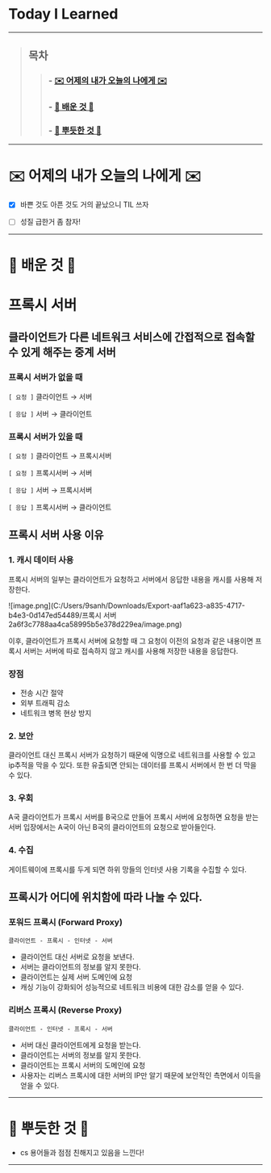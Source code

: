 

# Today I Learned

---

> ## 목차
>
> > ###  - [✉️ 어제의 내가 오늘의 나에게 ✉️](#%EF%B8%8F-%EC%96%B4%EC%A0%9C%EC%9D%98-%EB%82%B4%EA%B0%80-%EC%98%A4%EB%8A%98%EC%9D%98-%EB%82%98%EC%97%90%EA%B2%8C-%EF%B8%8F)
> >
> > ###  - [🧐 배운 것 🧐](#-%EB%B0%B0%EC%9A%B4-%EA%B2%83-)
> >
> > ###  - [🥰 뿌듯한 것 🥰](#-%EB%BF%8C%EB%93%AF%ED%95%9C-%EA%B2%83-)
> >

---

# ✉️ 어제의 내가 오늘의 나에게 ✉️

- [x] 바쁜 것도 아픈 것도 거의 끝났으니 TIL 쓰자
- [ ] 성질 급한거 좀 참자!



---

# 🧐 배운 것 🧐

# 프록시 서버

## 클라이언트가 다른 네트워크 서비스에 **간접**적으로 접속할 수 있게 해주는 중계 서버

### 프록시 서버가 없을 때

`[ 요청 ]` 클라이언트 → 서버

`[ 응답 ]` 서버 → 클라이언트

### 프록시 서버가 있을 때

`[ 요청 ]` 클라이언트 → 프록시서버

`[ 요청 ]` 프록시서버 → 서버

`[ 응답 ]` 서버 → 프록시서버

`[ 응답 ]` 프록시서버 → 클라이언트



## 프록시 서버 사용 이유

### 1. 캐시 데이터 사용

프록시 서버의 일부는 클라이언트가 요청하고 서버에서 응답한 내용을 캐시를 사용해 저장한다.

![image.png](C:/Users/9sanh/Downloads/Export-aaf1a623-a835-4717-b4e3-0d147ed54489/프록시 서버 2a6f3c7788aa4ca58995b5e378d229ea/image.png)

이후, 클라이언트가 프록시 서버에 요청할 때 그 요청이 이전의 요청과 같은 내용이면 프록시 서버는 서버에 따로 접속하지 않고 캐시를 사용해 저장한 내용을 응답한다.

### 장점

- 전송 시간 절약
- 외부 트래픽 감소
- 네트워크 병목 현상 방지

### 2. 보안

클라이언트 대신 프록시 서버가 요청하기 때문에 익명으로 네트워크를 사용할 수 있고 ip추적을 막을 수 있다. 또한 유출되면 안되는 데이터를 프록시 서버에서 한 번 더 막을 수 있다.

### 3. 우회

A국 클라이언트가 프록시 서버를 B국으로 만들어 프록시 서버에 요청하면 요청을 받는 서버 입장에서는 A국이 아닌 B국의 클라이언트의 요청으로 받아들인다.

### 4. 수집

게이트웨이에 프록시를 두게 되면 하위 망들의 인터넷 사용 기록을 수집할 수 있다. 



## 프록시가 어디에 위치함에 따라 나눌 수 있다.

### 포워드 프록시 (Forward Proxy)

`클라이언트 - 프록시 - 인터넷 - 서버`

- 클라이언트 대신 서버로 요청을 보낸다.
- 서버는 클라이언트의 정보를 알지 못한다.
- 클라이언트는 실제 서버 도메인에 요청
- 캐싱 기능이 강화되어 성능적으로 네트워크 비용에 대한 감소를 얻을 수 있다.



### 리버스 프록시 (Reverse Proxy)

`클라이언트 - 인터넷 - 프록시 - 서버`  

- 서버 대신 클라이언트에게 요청을 받는다.
- 클라이언트는 서버의 정보를 알지 못한다.
- 클라이언트는 프록시 서버의 도메인에 요청
- 사용자는 리버스 프록시에 대한 서버의 IP만 알기 때문에 보안적인 측면에서 이득을 얻을 수 있다.


---

# 🥰 뿌듯한 것 🥰

- cs 용어들과 점점 친해지고 있음을 느낀다!

---

